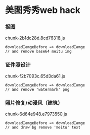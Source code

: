 # 美图秀秀web hack

### 抠图
chunk-2b1dc28d.8cd76318.js

    downloadIamgeBefore => downloadIamge
    // and remove base64 meitu img

### 证件照设计
chunk-f2b7093c.65d3da61.js

    downloadIamgeBefore => downloadIamge
    // and remove 'watermark' png

### 照片修复/动漫风（建筑）
chunk-6d64e948.e7973550.js

    downloadIamgeBefore => downloadIamge
    // and draw bg remove 'meitu' text
